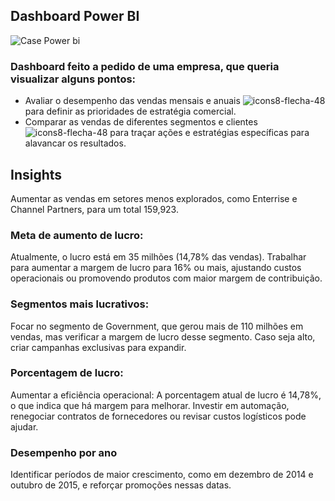 ## Dashboard Power BI
![Case Power bi](https://github.com/user-attachments/assets/03a690ae-94b0-4631-afca-7d23df023b7a)


### Dashboard feito a pedido de uma empresa, que queria visualizar alguns pontos:

- Avaliar o desempenho das vendas mensais e anuais                      ![icons8-flecha-48](https://github.com/user-attachments/assets/877bd297-6ed4-436a-9c13-44a39b6142dd)      para definir as prioridades de estratégia comercial.
- Comparar as vendas de diferentes segmentos e clientes                ![icons8-flecha-48](https://github.com/user-attachments/assets/877bd297-6ed4-436a-9c13-44a39b6142dd)      para traçar ações e estratégias específicas para 
alavancar os resultados.

## Insights
 Aumentar as vendas em setores menos explorados, como Enterrise e Channel Partners, para um total 159,923.

### Meta de aumento de lucro:
Atualmente, o lucro está em 35 milhões (14,78% das vendas). Trabalhar para aumentar a margem de lucro para 16% ou mais, ajustando custos operacionais ou promovendo produtos com maior margem de contribuição.

### Segmentos mais lucrativos:
Focar no segmento de Government, que gerou mais de 110 milhões em vendas, mas verificar a margem de lucro desse segmento. Caso seja alto, criar campanhas exclusivas para expandir.

### Porcentagem de lucro:
  Aumentar a eficiência operacional:
A porcentagem atual de lucro é 14,78%, o que indica que há margem para melhorar. Investir em automação, renegociar contratos de fornecedores ou revisar custos logísticos pode ajudar.

### Desempenho por ano
Identificar períodos de maior crescimento, como em dezembro de 2014 e outubro de 2015, e reforçar promoções nessas datas.



